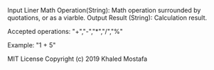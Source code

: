 Input Liner Math Operation(String): Math operation surrounded by quotations, or as a viarble. 
Output Result (String): Calculation result.

Accepted operations: "+","-","*","/","%"

Example: "1 + 5"

MIT License
Copyright (c) 2019 Khaled Mostafa